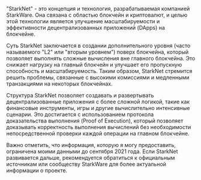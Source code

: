"StarkNet" - это концепция и технология, разрабатываемая компанией StarkWare. Она связана с областью блокчейн и криптовалют, и целью этой технологии является улучшение масштабируемости и эффективности децентрализованных приложений (DApps) на блокчейне.

Суть StarkNet заключается в создании дополнительного уровня (часто называемого "L2" или "вторым уровнем") поверх блокчейна, который позволяет выполнять сложные вычисления вне главного блокчейна. Это снижает нагрузку на главный блокчейн и улучшает его пропускную способность и масштабируемость. Таким образом, StarkNet стремится решить проблемы, связанные с высокими комиссиями и медленными транзакциями на некоторых блокчейнах.

Структура StarkNet позволяет создавать и развертывать децентрализованные приложения с более сложной логикой, такие как финансовые инструменты, игры и другие вычислительно интенсивные сценарии. Это достигается с использованием протокола доказательства выполнения (Proof of Execution), который позволяет доказывать корректность выполнения вычислений без необходимости непосредственной проверки каждой операции на главном блокчейне.

Важно отметить, что информация, которую я могу предоставить, ограничена моими данными до сентября 2021 года. Если StarkNet развивается дальше, рекомендуется обратиться к официальным источникам или сообществу StarkWare для более актуальной информации о проекте.
